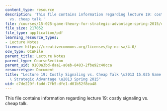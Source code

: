 ```yaml
---
content_type: resource
description: 'This file contains information regarding lecture 19: costly signaling
  vs. cheap talk.'
file: /courses/15-025-game-theory-for-strategic-advantage-spring-2015/c7de229ffadd7fb5dfe1d01b52f8ea48_MIT15_025S15_Lec_19.pdf
file_size: 217052
file_type: application/pdf
learning_resource_types:
- Lecture Notes
license: https://creativecommons.org/licenses/by-nc-sa/4.0/
ocw_type: OCWFile
parent_title: Lecture Notes
parent_type: CourseSection
parent_uid: 9100a3bd-daa1-a0eb-8483-2fbe92c40cca
resourcetype: Document
title: "Lecture 19: Costly Signaling vs. Cheap Talk \u2013 15.025 Game Theory for\
  \ Strategic Advantage \u2013 Spring 2015"
uid: c7de229f-fadd-7fb5-dfe1-d01b52f8ea48
---
```

This file contains information regarding lecture 19: costly signaling vs. cheap talk.